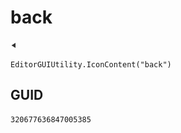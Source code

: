 # back
![](/img/back.png)

``` CSharp
EditorGUIUtility.IconContent("back")
```
## GUID
```
320677636847005385
```
